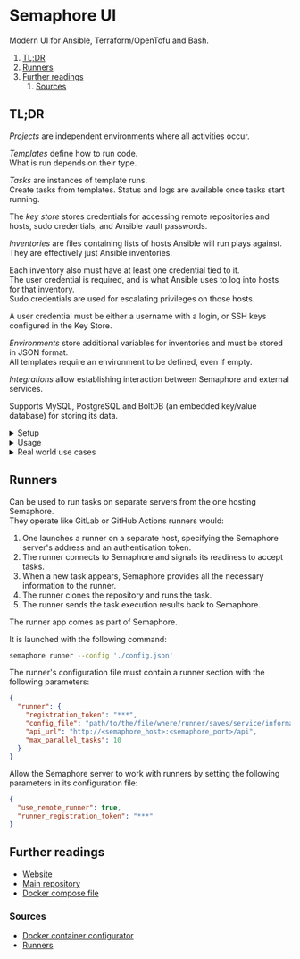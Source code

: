 # Semaphore UI

Modern UI for Ansible, Terraform/OpenTofu and Bash.

1. [TL;DR](#tldr)
1. [Runners](#runners)
1. [Further readings](#further-readings)
   1. [Sources](#sources)

## TL;DR

_Projects_ are independent environments where all activities occur.

_Templates_ define how to run code.<br/>
What is run depends on their type.

_Tasks_ are instances of template runs.<br/>
Create tasks from templates. Status and logs are available once tasks start running.

The _key store_ stores credentials for accessing remote repositories and hosts, sudo credentials, and Ansible vault
passwords.

_Inventories_ are files containing lists of hosts Ansible will run plays against.<br/>
They are effectively just Ansible inventories.

Each inventory also must have at least one credential tied to it.<br/>
The user credential is required, and is what Ansible uses to log into hosts for that inventory.<br/>
Sudo credentials are used for escalating privileges on those hosts.

A user credential must be either a username with a login, or SSH keys configured in the Key Store.

_Environments_ store additional variables for inventories and must be stored in JSON format.<br/>
All templates require an environment to be defined, even if empty.

_Integrations_ allow establishing interaction between Semaphore and external services.

Supports MySQL, PostgreSQL and BoltDB (an embedded key/value database) for storing its data.

<details>
  <summary>Setup</summary>

```sh
sudo snap install 'semaphore'
docker run -d --name 'semaphore' -p 3000:3000 \
  -e SEMAPHORE_DB_DIALECT='bolt' \
  -e SEMAPHORE_ADMIN='admin' -e SEMAPHORE_ADMIN_PASSWORD='changeme' \
  -e SEMAPHORE_ADMIN_NAME='Admin' -e SEMAPHORE_ADMIN_EMAIL='admin@localhost' \
  'semaphoreui/semaphore:v2.10.22'

wget 'https://github.com/semaphoreui/semaphore/releases/download/v2.9.58/semaphore_2.9.44_linux_amd64.deb' \
&& sudo dpkg -i 'semaphore_2.9.44_linux_amd64.deb'
```

Refer the [Docker container configurator] for all available environment variables.

</details>

<details>
  <summary>Usage</summary>

```sh
sudo snap stop 'semaphore'
sudo semaphore user add --admin --login 'john' --name 'John' --email 'john1996@gmail.com' --password '12345'
sudo snap start 'semaphore'
sudo snap services 'semaphore'
sudo snap get 'semaphore'
sudo snap refresh 'semaphore'

semaphore setup
semaphore server --config='./config.json'
```

</details>

<details>
  <summary>Real world use cases</summary>

```sh
docker compose run --rm --user 'root' 'semaphore' chown -Rv 'semaphore' '/etc/semaphore' '/var/lib/semaphore'
```

</details>

## Runners

Can be used to run tasks on separate servers from the one hosting Semaphore.<br/>
They operate like GitLab or GitHub Actions runners would:

1. One launches a runner on a separate host, specifying the Semaphore server's address and an authentication token.
1. The runner connects to Semaphore and signals its readiness to accept tasks.
1. When a new task appears, Semaphore provides all the necessary information to the runner.
1. The runner clones the repository and runs the task.
1. The runner sends the task execution results back to Semaphore.

The runner app comes as part of Semaphore.

It is launched with the following command:

```sh
semaphore runner --config './config.json'
```

The runner's configuration file must contain a runner section with the following parameters:

```json
{
  "runner": {
    "registration_token": "***",
    "config_file": "path/to/the/file/where/runner/saves/service/information",
    "api_url": "http://<semaphore_host>:<semaphore_port>/api",
    "max_parallel_tasks": 10
  }
}
```

Allow the Semaphore server to work with runners by setting the following parameters in its configuration file:

```json
{
  "use_remote_runner": true,
  "runner_registration_token": "***"
}
```

## Further readings

- [Website]
- [Main repository]
- [Docker compose file]

### Sources

- [Docker container configurator]
- [Runners]

<!--
  Reference
  ═╬═Time══
  -->

<!-- In-article sections -->
<!-- Knowledge base -->
<!-- Files -->
[docker compose file]: ../containers/semaphoreui/docker-compose.yml

<!-- Upstream -->
[docker container configurator]: https://semaphoreui.com/install/docker/
[main repository]: https://github.com/semaphoreui/semaphore
[runners]: https://docs.semaphoreui.com/administration-guide/runners
[website]: https://semaphoreui.com/

<!-- Others -->
